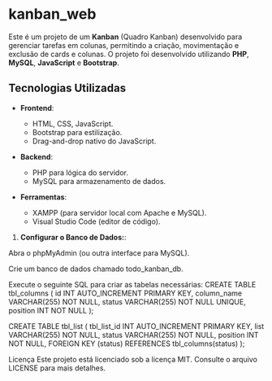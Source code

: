 # kanban_web
Este é um projeto de um **Kanban** (Quadro Kanban) desenvolvido para gerenciar tarefas em colunas, permitindo a criação, movimentação e exclusão de cards e colunas. O projeto foi desenvolvido utilizando **PHP**, **MySQL**, **JavaScript** e **Bootstrap**.


## **Tecnologias Utilizadas**

- **Frontend**:
  - HTML, CSS, JavaScript.
  - Bootstrap para estilização.
  - Drag-and-drop nativo do JavaScript.

- **Backend**:
  - PHP para lógica do servidor.
  - MySQL para armazenamento de dados.

- **Ferramentas**:
  - XAMPP (para servidor local com Apache e MySQL).
  - Visual Studio Code (editor de código).


1. **Configurar o Banco de Dados:**:

Abra o phpMyAdmin (ou outra interface para MySQL).

Crie um banco de dados chamado todo_kanban_db.

Execute o seguinte SQL para criar as tabelas necessárias:
CREATE TABLE tbl_columns (
    id INT AUTO_INCREMENT PRIMARY KEY,
    column_name VARCHAR(255) NOT NULL,
    status VARCHAR(255) NOT NULL UNIQUE,
    position INT NOT NULL
);

CREATE TABLE tbl_list (
    tbl_list_id INT AUTO_INCREMENT PRIMARY KEY,
    list VARCHAR(255) NOT NULL,
    status VARCHAR(255) NOT NULL,
    position INT NOT NULL,
    FOREIGN KEY (status) REFERENCES tbl_columns(status)
);

Licença
Este projeto está licenciado sob a licença MIT. Consulte o arquivo LICENSE para mais detalhes.
